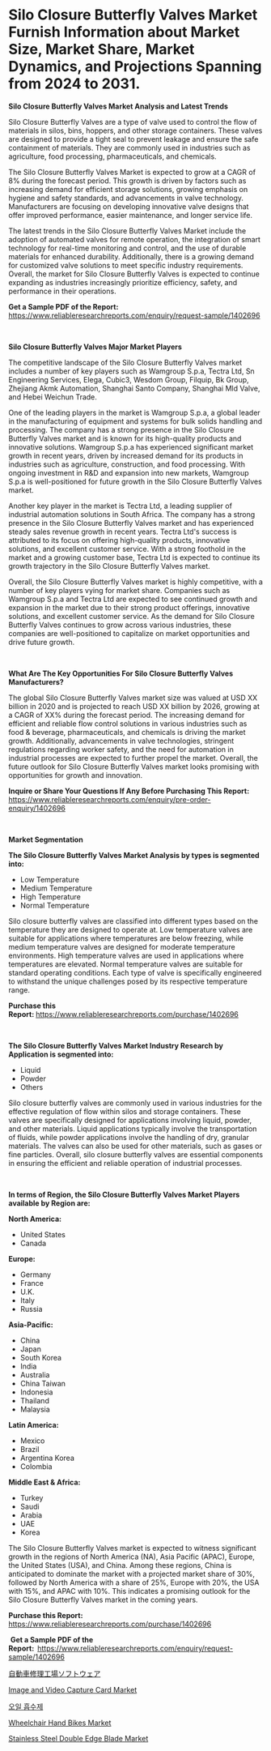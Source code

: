 <p><h1>Silo Closure Butterfly Valves Market Furnish Information about Market Size, Market Share, Market Dynamics, and Projections Spanning from 2024 to 2031.</h1></p><p><strong>Silo Closure Butterfly Valves Market Analysis and Latest Trends</strong></p>
<p><p>Silo Closure Butterfly Valves are a type of valve used to control the flow of materials in silos, bins, hoppers, and other storage containers. These valves are designed to provide a tight seal to prevent leakage and ensure the safe containment of materials. They are commonly used in industries such as agriculture, food processing, pharmaceuticals, and chemicals.</p><p>The Silo Closure Butterfly Valves Market is expected to grow at a CAGR of 8% during the forecast period. This growth is driven by factors such as increasing demand for efficient storage solutions, growing emphasis on hygiene and safety standards, and advancements in valve technology. Manufacturers are focusing on developing innovative valve designs that offer improved performance, easier maintenance, and longer service life.</p><p>The latest trends in the Silo Closure Butterfly Valves Market include the adoption of automated valves for remote operation, the integration of smart technology for real-time monitoring and control, and the use of durable materials for enhanced durability. Additionally, there is a growing demand for customized valve solutions to meet specific industry requirements. Overall, the market for Silo Closure Butterfly Valves is expected to continue expanding as industries increasingly prioritize efficiency, safety, and performance in their operations.</p></p>
<p><strong>Get a Sample PDF of the Report:&nbsp;</strong> <a href="https://www.reliableresearchreports.com/enquiry/request-sample/1402696">https://www.reliableresearchreports.com/enquiry/request-sample/1402696</a></p>
<p>&nbsp;</p>
<p><strong>Silo Closure Butterfly Valves Major Market Players</strong></p>
<p><p>The competitive landscape of the Silo Closure Butterfly Valves market includes a number of key players such as Wamgroup S.p.a, Tectra Ltd, Sn Engineering Services, Elega, Cubic3, Wesdom Group, Filquip, Bk Group, Zhejiang Akmk Automation, Shanghai Santo Company, Shanghai Mld Valve, and Hebei Weichun Trade. </p><p>One of the leading players in the market is Wamgroup S.p.a, a global leader in the manufacturing of equipment and systems for bulk solids handling and processing. The company has a strong presence in the Silo Closure Butterfly Valves market and is known for its high-quality products and innovative solutions. Wamgroup S.p.a has experienced significant market growth in recent years, driven by increased demand for its products in industries such as agriculture, construction, and food processing. With ongoing investment in R&D and expansion into new markets, Wamgroup S.p.a is well-positioned for future growth in the Silo Closure Butterfly Valves market.</p><p>Another key player in the market is Tectra Ltd, a leading supplier of industrial automation solutions in South Africa. The company has a strong presence in the Silo Closure Butterfly Valves market and has experienced steady sales revenue growth in recent years. Tectra Ltd's success is attributed to its focus on offering high-quality products, innovative solutions, and excellent customer service. With a strong foothold in the market and a growing customer base, Tectra Ltd is expected to continue its growth trajectory in the Silo Closure Butterfly Valves market.</p><p>Overall, the Silo Closure Butterfly Valves market is highly competitive, with a number of key players vying for market share. Companies such as Wamgroup S.p.a and Tectra Ltd are expected to see continued growth and expansion in the market due to their strong product offerings, innovative solutions, and excellent customer service. As the demand for Silo Closure Butterfly Valves continues to grow across various industries, these companies are well-positioned to capitalize on market opportunities and drive future growth.</p></p>
<p>&nbsp;</p>
<p><strong>What Are The Key Opportunities For Silo Closure Butterfly Valves Manufacturers?</strong></p>
<p><p>The global Silo Closure Butterfly Valves market size was valued at USD XX billion in 2020 and is projected to reach USD XX billion by 2026, growing at a CAGR of XX% during the forecast period. The increasing demand for efficient and reliable flow control solutions in various industries such as food & beverage, pharmaceuticals, and chemicals is driving the market growth. Additionally, advancements in valve technologies, stringent regulations regarding worker safety, and the need for automation in industrial processes are expected to further propel the market. Overall, the future outlook for Silo Closure Butterfly Valves market looks promising with opportunities for growth and innovation.</p></p>
<p><strong>Inquire or Share Your Questions If Any Before Purchasing This Report:</strong> <a href="https://www.reliableresearchreports.com/enquiry/pre-order-enquiry/1402696">https://www.reliableresearchreports.com/enquiry/pre-order-enquiry/1402696</a></p>
<p>&nbsp;</p>
<p><strong>Market Segmentation</strong></p>
<p><strong>The Silo Closure Butterfly Valves Market Analysis by types is segmented into:</strong></p>
<p><ul><li>Low Temperature</li><li>Medium Temperature</li><li>High Temperature</li><li>Normal Temperature</li></ul></p>
<p><p>Silo closure butterfly valves are classified into different types based on the temperature they are designed to operate at. Low temperature valves are suitable for applications where temperatures are below freezing, while medium temperature valves are designed for moderate temperature environments. High temperature valves are used in applications where temperatures are elevated. Normal temperature valves are suitable for standard operating conditions. Each type of valve is specifically engineered to withstand the unique challenges posed by its respective temperature range.</p></p>
<p><strong>Purchase this Report:&nbsp;</strong><a href="https://www.reliableresearchreports.com/purchase/1402696">https://www.reliableresearchreports.com/purchase/1402696</a></p>
<p>&nbsp;</p>
<p><strong>The Silo Closure Butterfly Valves Market Industry Research by Application is segmented into:</strong></p>
<p><ul><li>Liquid</li><li>Powder</li><li>Others</li></ul></p>
<p><p>Silo closure butterfly valves are commonly used in various industries for the effective regulation of flow within silos and storage containers. These valves are specifically designed for applications involving liquid, powder, and other materials. Liquid applications typically involve the transportation of fluids, while powder applications involve the handling of dry, granular materials. The valves can also be used for other materials, such as gases or fine particles. Overall, silo closure butterfly valves are essential components in ensuring the efficient and reliable operation of industrial processes.</p></p>
<p>&nbsp;</p>
<p><strong>In terms of Region, the Silo Closure Butterfly Valves Market Players available by Region are:</strong></p>
<p>
    <p> <strong> North America: </strong>
        <ul>
            <li>United States</li>
            <li>Canada</li>
        </ul>
        </p> 
    <p> <strong> Europe: </strong>
        <ul>
            <li>Germany</li>
            <li>France</li>
            <li>U.K.</li>
            <li>Italy</li>
            <li>Russia</li>
        </ul>
        </p> 
    <p> <strong> Asia-Pacific: </strong>
        <ul>
            <li>China</li>
            <li>Japan</li>
            <li>South Korea</li>
            <li>India</li>
            <li>Australia</li>
            <li>China Taiwan</li>
            <li>Indonesia</li>
            <li>Thailand</li>
            <li>Malaysia</li>
        </ul>
        </p> 
    <p> <strong> Latin America: </strong>
        <ul>
            <li>Mexico</li>
            <li>Brazil</li>
            <li>Argentina Korea</li>
            <li>Colombia</li>
        </ul>
        </p> 
    <p> <strong> Middle East & Africa: </strong>
        <ul>
            <li>Turkey</li>
            <li>Saudi</li>
            <li>Arabia</li>
            <li>UAE</li>
            <li>Korea</li>
        </ul>
    </p>
    </p>
<p><p>The Silo Closure Butterfly Valves market is expected to witness significant growth in the regions of North America (NA), Asia Pacific (APAC), Europe, the United States (USA), and China. Among these regions, China is anticipated to dominate the market with a projected market share of 30%, followed by North America with a share of 25%, Europe with 20%, the USA with 15%, and APAC with 10%. This indicates a promising outlook for the Silo Closure Butterfly Valves market in the coming years.</p></p>
<p><strong>Purchase this Report: </strong><a href="https://www.reliableresearchreports.com/purchase/1402696">https://www.reliableresearchreports.com/purchase/1402696</a></p>
<p>&nbsp;<strong>Get a Sample PDF of the Report:&nbsp;&nbsp;</strong><a href="https://www.reliableresearchreports.com/enquiry/request-sample/1402696">https://www.reliableresearchreports.com/enquiry/request-sample/1402696</a></p>
<p><strong></strong></p>
<p><p><a href="https://github.com/bucuel854722/Market-Research-Report-List-1/blob/main/3351306183620.md">自動車修理工場ソフトウェア</a></p><p><a href="https://military-diascia-e68.notion.site/Image-and-Video-Capture-Card-Market-Size-Furnishes-Valuable-Information-Encompassing-Market-Share-M-3bfd43d4b6d6401c9e7f05a755f369dd">Image and Video Capture Card Market</a></p><p><a href="https://medium.com/@louisa_aug08/%EC%9C%A0%EC%A0%84%EC%B2%B4-%EC%88%99%EC%A7%80-%EC%8B%9C%EC%9E%A5%EC%9D%80-%EC%8B%9C%EC%9E%A5-%EC%A0%90%EC%9C%A0%EC%9C%A8-%ED%81%AC%EA%B8%B0-%EB%B0%8F-2031%EB%85%84%EA%B9%8C%EC%A7%80-%EC%98%88%EC%83%81%EB%90%9C-%EC%98%88%EC%B8%A1%EC%97%90-%EC%B4%88%EC%A0%90%EC%9D%84-%EB%A7%9E%EC%B6%A5%EB%8B%88%EB%8B%A4-cfaa0e7109bb">오일 흡수제</a></p><p><a href="https://view.publitas.com/reportprime-1/wheelchair-hand-bikes-market-analysis-and-market-size-global-industry-overview-market-segmentation-and-forecast-2024-to-2031/">Wheelchair Hand Bikes Market</a></p><p><a href="https://issuu.com/reportprime-2/docs/stainless-steel-double-edge-blade-market-size-2030">Stainless Steel Double Edge Blade Market</a></p></p>